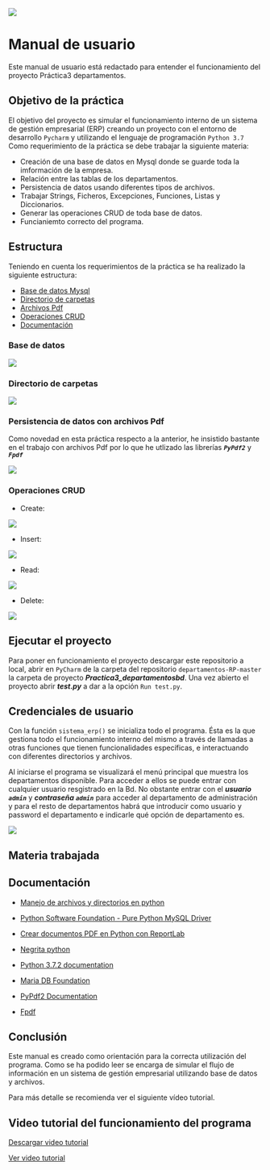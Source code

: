![](practica3_departamentosbd/imagenes/BikeLogo.png)
# Manual de usuario

Este manual de usuario está redactado para entender el funcionamiento del proyecto Práctica3 departamentos.

## Objetivo de la práctica

El objetivo del proyecto es simular el funcionamiento interno de un sistema de gestión empresarial
(ERP) creando un proyecto con el entorno de desarrollo `Pycharm` y utilizando el lenguaje de programación 
`Python 3.7`
Como requerimiento de la práctica se debe trabajar la siguiente materia:
- Creación de una base de datos en Mysql donde se guarde toda la imformación de la empresa.
- Relación entre las tablas de los departamentos.
- Persistencia de datos usando diferentes tipos de archivos.
- Trabajar Strings, Ficheros, Excepciones, Funciones, Listas y Diccionarios.
- Generar las operaciones CRUD de toda base de datos.
- Funcianiemto correcto del programa.


## Estructura

Teniendo en cuenta los requerimientos de la práctica se ha realizado la siguiente estructura:

- [Base de datos Mysql](#Base-de-datos)
- [Directorio de carpetas](#Directorio-de-carpetas)
- [Archivos Pdf](#Persistencia-de-datos-con-archivos-Pdf) 
- [Operaciones CRUD](#Operacione-CRUD)
- [Documentación](#Documentación)

### Base de datos

![](practica3_departamentosbd/imagenes/diagrama.PNG)

 
### Directorio de carpetas
    
![](practica3_departamentosbd/imagenes/directorios.PNG)

### Persistencia de datos con archivos Pdf

Como novedad en esta práctica respecto a la anterior, he insistido bastante en el trabajo con archivos Pdf por lo que he
utlizado las librerías ***`PyPdf2`*** y ***`Fpdf`***

![](practica3_departamentosbd/imagenes/ejemplopdf.PNG)

### Operaciones CRUD

- Create:

![](practica3_departamentosbd/imagenes/create.PNG)

- Insert:

![](practica3_departamentosbd/imagenes/insert.PNG)

- Read:

![](practica3_departamentosbd/imagenes/select.PNG)

- Delete:

![](practica3_departamentosbd/imagenes/delete.PNG)



## Ejecutar el proyecto

Para poner en funcionamiento el proyecto descargar este repositorio a local, abrir en `PyCharm` de la carpeta
del repositorio `departamentos-RP-master` la carpeta de proyecto ***Practica3_departamentosbd***.
Una vez abierto el proyecto abrir ***test.py*** a dar a la opción `Run test.py`.


## Credenciales de usuario

Con la función `sistema_erp()` se inicializa todo el programa. Ésta es la que gestiona todo el 
funcionamiento interno del mismo a través de llamadas a otras funciones  que tienen funcionalidades
específicas, e interactuando con diferentes directorios y archivos.

Al iniciarse el programa se visualizará el menú principal que muestra los departamentos disponible.
Para acceder a ellos se puede entrar con cualquier usuario resgistrado en la Bd.
No obstante entrar con el ***usuario `admin`*** y ***contraseña `admin`*** para acceder al departamento de administración
y para el resto de departamentos habrá que introducir como usuario y password el departamento e indicarle qué opción de 
departamento es.

![](practica3_departamentosbd/imagenes/login.PNG)


## Materia trabajada



## Documentación

- [Manejo de archivos y directorios en python](https://ricardogeek.com/manejo-de-archivos-y-directorios-en-python/)

- [Python Software Foundation - Pure Python MySQL Driver](https://pypi.org/project/PyMySQL/)

- [Crear documentos PDF en Python con ReportLab](https://recursospython.com/guias-y-manuales/crear-documentos-pdf-en-python-con-reportlab/)

- [Negrita python](https://stackoverflow.com/questions/8924173/how-do-i-print-bold-text-in-python)

- [Python 3.7.2 documentation](https://docs.python.org/3/)

- [Maria DB Foundation](https://mariadb.org/mariadb-innodb-foreign-key-constraint-errors/)

- [PyPdf2 Documentation](https://pythonhosted.org/PyPDF2/)

- [Fpdf](https://pypi.org/project/fpdf/)


## Conclusión

Este manual es creado como orientación para la correcta utilización del programa. Como se ha
podido leer se encarga de simular el flujo de información en un sistema de gestión empresarial utilizando base de datos
y archivos.

Para más detalle se recomienda ver el siguiente vídeo tutorial.

## Video tutorial del funcionamiento del programa

[Descargar video tutorial](Practica2_Funciones_departamentos/videos/videotutorialconsola.mp4)

[Ver video tutorial](https://youtu.be/ZZ28fj-F_k0)